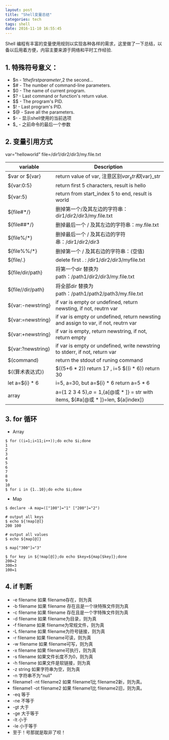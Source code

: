 ```yaml
---
layout: post
title: "Shell变量总结"
categories: tech
tags: shell
date: 2016-11-10 16:55:45
---
```


Shell 编程有丰富的变量使用规则以实现各种各样的需求，这里做了一下总结，以备以后用着方便，内容主要来源于网络和平时工作经验.

## 1. 特殊符号意义：

* $n - $1 the first parameter,$2 the second...
* $# - The number of command-line parameters.
* $0 - The name of current program.
* $? - Last command or function's return value.
* $$ - The program's PID.
* $! - Last program's PID.
* $@ - Save all the parameters.
* $- - 显示shell使用的当前选项
* $_ - 之前命令的最后一个参数

## 2. 变量引用方式

var="helloworld"
file=/dir1/dir2/dir3/my.file.txt

| variable                 | Description                                                                         |
|--------------------------|-------------------------------------------------------------------------------------|
| $var or ${var}           | return value of var, 注意区别$var_str 和${var}_str                                    |
| ${var:0:5}               | return first 5 characters, result is hello                                          |
| ${var:5}                 | return from start_index 5 to end, result is world                                   |
| ${file#*/}               | 删掉第一个/及其左边的字符串： dir1/dir2/dir3/my.file.txt                                 |
| ${file##*/}              | 删掉最后一个 / 及其左边的字符串：my.file.txt                                             |
| ${file%/*}               | 删掉最后一个 / 及其右边的字符串：/dir1/dir2/dir3                                         |
| ${file%%/*}              | 删掉第一个 / 及其右边的字符串：(空值)                                                    |
| ${file/.}                | delete first . : /dir1/dir2/dir3/myfile.txt                                         |
| ${file/dir/path}         | 将第一个dir 替换为path：/path1/dir2/dir3/my.file.txt                                  |
| ${file//dir/path}        | 将全部dir 替换为 path：/path1/path2/path3/my.file.txt                                 |
| ${var:-newstring}        | if var is empty or undefined, return newsting, if not, reutrn var                   |
| ${var:=newstring}        | if var is empty or undefined, return newsting and assign to var, if not, reutrn var |
| ${var:+newstring}        | if var is empty, return newstring, if not, return empty                             |
| ${var:?newstring}        | if var is empty or undefined, write newstring to stderr, if not, return var         |
| $(command)               | return the stdout of runing command                                                 |
| $((算术表达式))            | $((5+6 * 2)) return 17 , i=5 $((i * 6)) return 30                                   |
| let a=${i} * 6           | i=5, a=30, but a=${i} * 6 return a=5 * 6 						                     |
| array                    |a=(1 2 3 4 5),$a = 1,${a[@或 * ]} = str with items, ${#a[@或 * ]}=len, ${a[index]}    |

## 3. for 循环

* Array

```
$ for ((i=1;i<11;i++));do echo $i;done
1
2
3
4
5
6
7
8
9
10
$ for i in {1..10};do echo $i;done
```

* Map

```
$ declare -A map=(["100"]="1" ["200"]="2")

# output all keys 
$ echo ${!map[@]}
200 100

# output all values
$ echo ${map[@]}  

$ map["300"]="3" 

$ for key in ${!map[@]};do echo $key=${map[$key]};done
200=2
300=3
100=1

```

## 4. if 判断

* -e filename 如果 filename存在，则为真
* -b filename 如果 filename 存在且是一个块特殊文件则为真
* -c filename 如果 filename 存在且是一个字特殊文件则为真
* -d filename 如果 filename为目录，则为真 
* -f filename 如果 filename为常规文件，则为真
* -L filename 如果 filename为符号链接，则为真
* -r filename 如果 filename可读，则为真 
* -w filename 如果 filename可写，则为真 
* -x filename 如果 filename可执行，则为真
* -s filename 如果文件长度不为0，则为真
* -h filename 如果文件是软链接，则为真
* -z string   如果字符串为空，则为真
* -n 字符串不为"null" 
* filename1 -nt filename2 如果 filename1比 filename2新，则为真。
* filename1 -ot filename2 如果 filename1比 filename2旧，则为真。
* -eq 等于
* -ne 不等于
* -gt 大于
* -ge 大于等于
* -lt 小于
* -le 小于等于
* 至于！号那就是取非了呗！